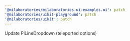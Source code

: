 ```yaml
---
'@milaboratories/milaboratories.ui-examples.ui': patch
'@milaboratories/uikit-playground': patch
'@milaboratories/uikit': patch
---
```


Update PlLineDropdown (teleported options)
